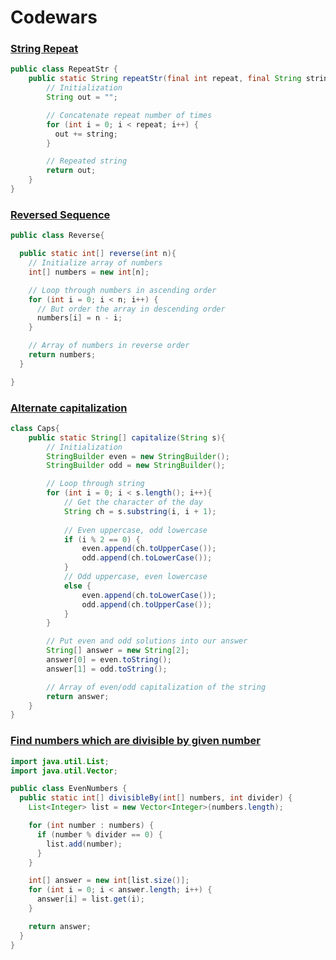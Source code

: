 # Codewars

### [String Repeat](https://www.codewars.com/kata/57a0e5c372292dd76d000d7e/train/java)

```java
public class RepeatStr {
    public static String repeatStr(final int repeat, final String string) {
        // Initialization
        String out = "";

        // Concatenate repeat number of times
        for (int i = 0; i < repeat; i++) {
          out += string;
        }

        // Repeated string
        return out;
    }
}
```

### [Reversed Sequence](https://www.codewars.com/kata/5a00e05cc374cb34d100000d/train/java)

```java
public class Reverse{

  public static int[] reverse(int n){
    // Initialize array of numbers
    int[] numbers = new int[n];

    // Loop through numbers in ascending order
    for (int i = 0; i < n; i++) {
      // But order the array in descending order
      numbers[i] = n - i;
    }

    // Array of numbers in reverse order
    return numbers;
  }

}
```

### [Alternate capitalization](https://www.codewars.com/kata/59cfc000aeb2844d16000075/train/java)

```java
class Caps{
    public static String[] capitalize(String s){
        // Initialization
        StringBuilder even = new StringBuilder();
        StringBuilder odd = new StringBuilder();

        // Loop through string
        for (int i = 0; i < s.length(); i++){
            // Get the character of the day
            String ch = s.substring(i, i + 1);
            
            // Even uppercase, odd lowercase
            if (i % 2 == 0) {
                even.append(ch.toUpperCase());
                odd.append(ch.toLowerCase());
            }
            // Odd uppercase, even lowercase
            else {
                even.append(ch.toLowerCase());
                odd.append(ch.toUpperCase());
            }
        }

        // Put even and odd solutions into our answer
        String[] answer = new String[2];
        answer[0] = even.toString();
        answer[1] = odd.toString();

        // Array of even/odd capitalization of the string
        return answer;
    }
}
```

### [Find numbers which are divisible by given number](https://www.codewars.com/kata/55edaba99da3a9c84000003b/train/java)

```java
import java.util.List;
import java.util.Vector;

public class EvenNumbers {
  public static int[] divisibleBy(int[] numbers, int divider) {
    List<Integer> list = new Vector<Integer>(numbers.length);

    for (int number : numbers) {
      if (number % divider == 0) {
        list.add(number);
      }
    }

    int[] answer = new int[list.size()];
    for (int i = 0; i < answer.length; i++) {
      answer[i] = list.get(i);
    }

    return answer;
  }
}
```
